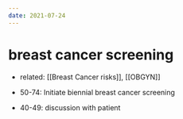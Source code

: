 ```yaml
---
date: 2021-07-24
---
```


# breast cancer screening

- related: [[Breast Cancer risks]], [[OBGYN]]

- 50-74: Initiate biennial breast cancer screening

- 40-49: discussion with patient
